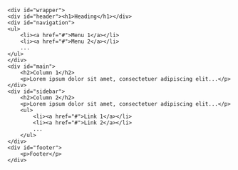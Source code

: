 <html>
  <head>
    <link rel="stylesheet" type="text/css" href="https://ksaddami.github.io/style.css">
  </head>
  <body>
    <div id="wrapper">
      <div id="header"></div>
      <div id="navigation"></div>
      <div id="main"></div>
      <div id="sidebar"></div>
      <div id="footer"></div>
    </div>
    
    <div id="wrapper">
    <div id="header"><h1>Heading</h1></div>
    <div id="navigation">
    <ul>
        <li><a href="#">Menu 1</a></li>
        <li><a href="#">Menu 2</a></li>
        ...
    </ul>
    </div>
    <div id="main">
        <h2>Column 1</h2>
        <p>Lorem ipsum dolor sit amet, consectetuer adipiscing elit...</p>
    </div>
    <div id="sidebar">
        <h2>Column 2</h2>
        <p>Lorem ipsum dolor sit amet, consectetuer adipiscing elit...</p>
        <ul>
            <li><a href="#">Link 1</a></li>
            <li><a href="#">Link 2</a></li>
            ...
        </ul>
    </div>
    <div id="footer">
        <p>Footer</p>
    </div>
</div>
    
    
  </body>
</html>
